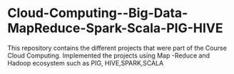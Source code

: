 # Cloud-Computing--Big-Data-MapReduce-Spark-Scala-PIG-HIVE
This repository contains the different projects that were part of the Course Cloud Computing. Implemented the projects using Map -Reduce and Hadoop ecosystem such as PIG, HIVE,SPARK,SCALA
